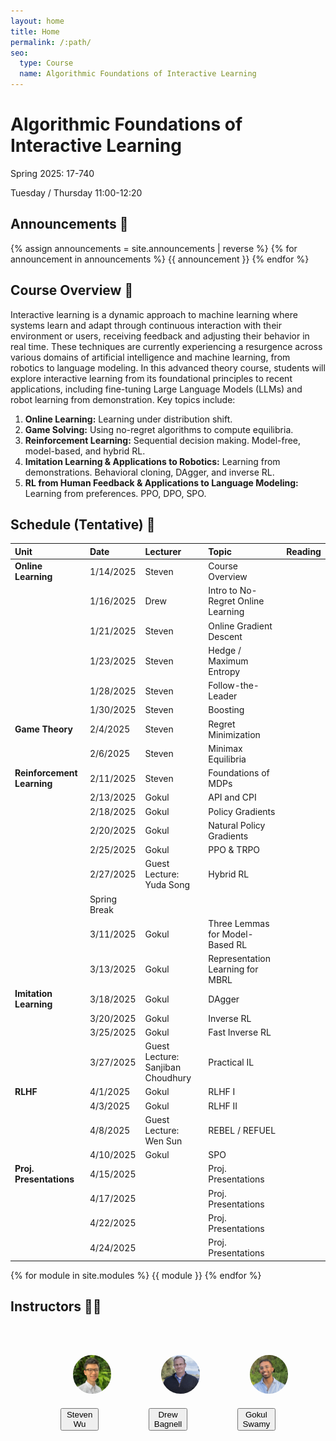 ```yaml
---
layout: home
title: Home
permalink: /:path/
seo:
  type: Course
  name: Algorithmic Foundations of Interactive Learning
---
```


# Algorithmic Foundations of Interactive Learning
Spring 2025: 17-740

Tuesday / Thursday 11:00-12:20

## Announcements 📣
{% assign announcements = site.announcements | reverse %}
{% for announcement in announcements %}
{{ announcement }}
{% endfor %}

## Course Overview 📝
Interactive learning is a dynamic approach to machine learning where systems learn and adapt through continuous interaction with their environment or users, receiving feedback and adjusting their behavior in real time. These techniques are currently experiencing a resurgence across various domains of artificial intelligence and machine learning, from robotics to language modeling. In this advanced theory course, students will explore interactive learning from its foundational principles to recent applications, including fine-tuning Large Language Models (LLMs) and robot learning from demonstration. Key topics include:

1. **Online Learning:** Learning under distribution shift.
2. **Game Solving:** Using no-regret algorithms to compute equilibria.
3. **Reinforcement Learning:** Sequential decision making. Model-free, model-based, and hybrid RL.
4. **Imitation Learning & Applications to Robotics:** Learning from demonstrations. Behavioral cloning, DAgger, and inverse RL.
5. **RL from Human Feedback & Applications to Language Modeling:** Learning from preferences. PPO, DPO, SPO.


## Schedule (Tentative) 📅


|Unit     | Date        | Lecturer         | Topic | Reading|
|:-----|:-------------|:------------------|:------|:------|
**Online Learning**| 1/14/2025    | Steven            | Course Overview  | &nbsp;|
&nbsp;| 1/16/2025    | Drew            | Intro to No-Regret Online Learning | &nbsp;|
&nbsp;| 1/21/2025    | Steven            |Online Gradient Descent | &nbsp;|
&nbsp;| 1/23/2025    | Steven            | Hedge / Maximum Entropy | &nbsp;|
&nbsp;| 1/28/2025    | Steven            | Follow-the-Leader | &nbsp;|
&nbsp;| 1/30/2025    | Steven            | Boosting | &nbsp;|
**Game Theory**| 2/4/2025    | Steven            | Regret Minimization | &nbsp;|
&nbsp;| 2/6/2025    | Steven            | Minimax Equilibria | &nbsp;|
**Reinforcement Learning**| 2/11/2025    | Steven            | Foundations of MDPs | &nbsp;|
&nbsp;| 2/13/2025    | Gokul            | API and CPI | &nbsp;|
&nbsp;| 2/18/2025    | Gokul            | Policy Gradients | &nbsp;|
&nbsp;| 2/20/2025    | Gokul            | Natural Policy Gradients | &nbsp;|
&nbsp;| 2/25/2025    | Gokul            | PPO & TRPO | &nbsp;|
&nbsp;| 2/27/2025    | Guest Lecture: Yuda Song            | Hybrid RL | &nbsp;|
&nbsp;| Spring Break    | &nbsp;          | &nbsp; | &nbsp;|
&nbsp;| 3/11/2025    | Gokul            | Three Lemmas for Model-Based RL | &nbsp;|
&nbsp;| 3/13/2025    | Gokul            | Representation Learning for MBRL | &nbsp;|
**Imitation Learning**| 3/18/2025    | Gokul            | DAgger | &nbsp;|
&nbsp;| 3/20/2025    | Gokul            | Inverse RL | &nbsp;|
&nbsp;| 3/25/2025    | Gokul            | Fast Inverse RL | &nbsp;|
&nbsp;| 3/27/2025    | Guest Lecture: Sanjiban Choudhury    | Practical IL | &nbsp;|
**RLHF**| 4/1/2025    | Gokul           | RLHF I| &nbsp;|
&nbsp;| 4/3/2025    | Gokul            | RLHF II | &nbsp;|
&nbsp;| 4/8/2025    | Guest Lecture: Wen Sun            | REBEL / REFUEL | &nbsp;|
&nbsp;| 4/10/2025    | Gokul            | SPO | &nbsp;|
**Proj. Presentations**| 4/15/2025    |  &nbsp;             | Proj. Presentations | &nbsp;|
&nbsp;| 4/17/2025    |  &nbsp;             | Proj. Presentations | &nbsp;|
&nbsp;| 4/22/2025    |  &nbsp;             | Proj. Presentations | &nbsp;|
&nbsp;| 4/24/2025    |  &nbsp;             | Proj. Presentations | &nbsp;|

{% for module in site.modules %}
{{ module }}
{% endfor %}


## Instructors 👨‍🏫

<figure style="display: inline-flex;">

<figure>
<img src="/assets/images/zsw.jpg" alt="Avatar" style="width:200px; height:auto; object-fit: cover; border-radius:50%; padding:20px;">
<figcaption style="text-align: center;"><a href="http://www.zstevenwu.com"><button type="button" name="button" class="btn">Steven Wu</button>
</a></figcaption>
</figure>

<figure>
<img src="/assets/images/jab.jpg" alt="Avatar" style="width:200px; height:auto; object-fit: cover; border-radius:50%; padding:20px;">
<figcaption style="text-align: center;"><a href="https://robotwhisperer.org/"><button type="button" name="button" class="btn">Drew Bagnell</button></a></figcaption>
</figure>

<figure>
<img src="/assets/images/gks.png" alt="Avatar" style="width:200px; height:auto; object-fit: cover; border-radius:50%; padding:20px;">
<figcaption style="text-align: center;"><a href="http://www.gokul.dev"><button type="button" name="button" class="btn">Gokul Swamy</button></a></figcaption>
</figure>

</figure>

